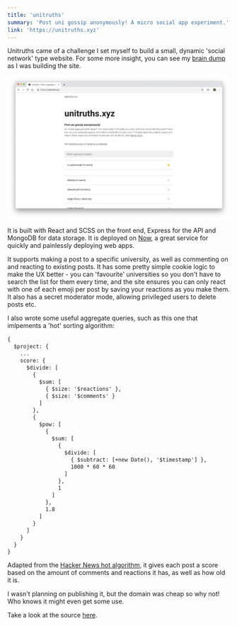 ```yaml
---
title: 'unitruths'
summary: 'Post uni gossip anonymously! A micro social app experiment.'
link: 'https://unitruths.xyz'
---
```


Unitruths came of a challenge I set myself to build a small, dynamic 'social network' type website. For some more insight, you can see my [brain dump](https://www.notion.so/tdjsnelling/unitruths-xyz-29e6df839bf14433bf698f1e3b38ab19) as I was building the site.

![unitruths screenshot](./unitruths.png)

It is built with React and SCSS on the front end, Express for the API and MongoDB for data storage. It is deployed on [Now](https://zeit.co/now), a great service for quickly and painlessly deploying web apps.

It supports making a post to a specific university, as well as commenting on and reacting to existing posts. It has some pretty simple cookie logic to make the UX better - you can 'favourite' universities so you don't have to search the list for them every time, and the site ensures you can only react with one of each emoji per post by saving your reactions as you make them. It also has a secret moderator mode, allowing privileged users to delete posts etc.

I also wrote some useful aggregate queries, such as this one that imlpements a 'hot' sorting algorithm:

```
{
  $project: {
    ...
    score: {
      $divide: [
        {
          $sum: [
            { $size: '$reactions' },
            { $size: '$comments' }
          ]
        },
        {
          $pow: [
            {
              $sum: [
                {
                  $divide: [
                    { $subtract: [+new Date(), '$timestamp'] },
                    1000 * 60 * 60
                  ]
                },
                1
              ]
            },
            1.8
          ]
        }
      ]
    }
  }
}
```

Adapted from the [Hacker News hot algorithm](https://medium.com/hacking-and-gonzo/how-hacker-news-ranking-algorithm-works-1d9b0cf2c08d), it gives each post a score based on the amount of comments and reactions it has, as well as how old it is.

I wasn't planning on publishing it, but the domain was cheap so why not! Who knows it might even get some use.

Take a look at the source [here](https://github.com/tdjsnelling/unitruths).
